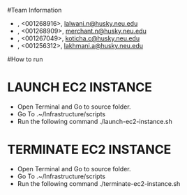 
#Team Information
* <Neha Lalwani>, <001268916>, <lalwani.n@husky.neu.edu>
* <Nirali Merchant>, <001268909>, <merchant.n@husky.neu.edu>
* <Chintan Koticha>, <001267049>, <koticha.c@husky.neu.edu>
* <Apoorva Lakhmani>, <001256312>, <lakhmani.a@husky.neu.edu>

#How to run

# LAUNCH EC2 INSTANCE
* Open Terminal and Go to source folder.
* Go To .~/Infrastructure/scripts
* Run the following command ./launch-ec2-instance.sh

# TERMINATE EC2 INSTANCE
* Open Terminal and Go to source folder.
* Go To .~/Infrastructure/scripts
* Run the following command ./terminate-ec2-instance.sh <instance-id>






